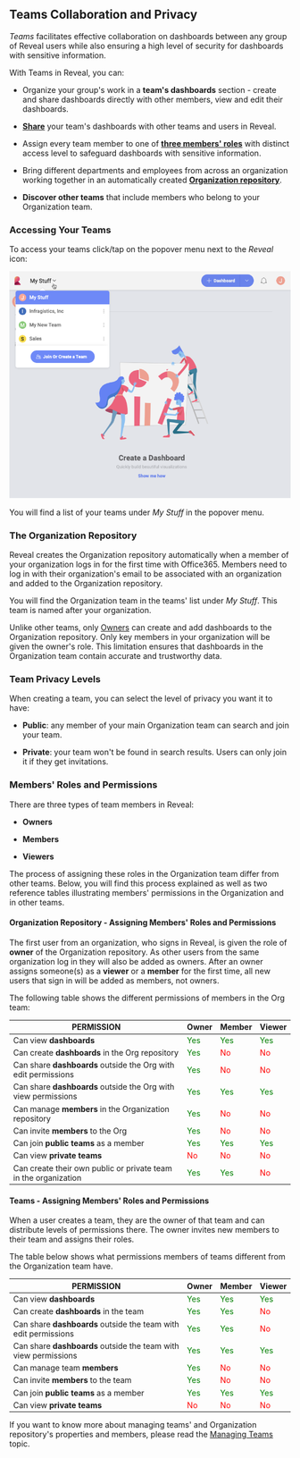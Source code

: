 ## Teams Collaboration and Privacy

*Teams* facilitates effective collaboration on dashboards between any
group of Reveal users while also ensuring a high level of security for
dashboards with sensitive information.

With Teams in Reveal, you can:

  - Organize your group's work in a **team's dashboards** section -
    create and share dashboards directly with other members, view and
    edit their dashboards.

  - [**Share**](~/en/sharing-dashboards/sharing-dashboards.md) your team's dashboards with other teams and users in Reveal.

  - Assign every team member to one of [**three members' roles**](#members-roles-permissions) with distinct access level to safeguard dashboards with sensitive information.

  - Bring different departments and employees from across an
    organization working together in an automatically created
    [**Organization repository**](#organization-team).

  - **Discover other teams** that include members who belong to your Organization team.

### Accessing Your Teams

To access your teams click/tap on the popover menu next to the *Reveal* icon:

![Accessing teams popover menu](images/accessing-teams-menu_all.png)

You will find a list of your teams under *My Stuff* in the popover menu.

<a name='organization-team'></a>
### The Organization Repository

Reveal creates the Organization repository automatically when a member
of your organization logs in for the first time with Office365. Members
need to log in with their organization's email to be associated with an
organization and added to the Organization repository.

You will find the Organization team in the teams' list under *My Stuff*.
This team is named after your organization.

Unlike other teams, only [Owners](#members-roles-permissions) can create
and add dashboards to the Organization repository. Only key members in
your organization will be given the owner's role. This limitation
ensures that dashboards in the Organization team contain accurate and
trustworthy data.

<a name='team-privacy-levels'></a>
### Team Privacy Levels

When creating a team, you can select the level of privacy you want it to
have:

  - **Public**: any member of your main Organization team can search and
    join your team.

  - **Private**: your team won't be found in search results. Users can
    only join it if they get invitations.

<a name='members-roles-permissions'></a>
### Members' Roles and Permissions

There are three types of team members in Reveal:

  - **Owners**

  - **Members**

  - **Viewers**

The process of assigning these roles in the Organization team differ
from other teams. Below, you will find this process explained as well as
two reference tables illustrating members' permissions in the
Organization and in other teams.

#### Organization Repository - Assigning Members' Roles and Permissions

The first user from an organization, who signs in Reveal, is given the
role of **owner** of the Organization repository. As other users from
the same organization log in they will also be added as owners. After an
owner assigns someone(s) as a **viewer** or a **member** for the first
time, all new users that sign in will be added as members, not owners.

The following table shows the different permissions of members in the
Org team:

| PERMISSION                                                      | Owner                                   | Member                                  | Viewer                                  |
| --------------------------------------------------------------- | --------------------------------------- | --------------------------------------- | --------------------------------------- |
| Can view **dashboards**                                         | <span style="color: #007F00">Yes</span> | <span style="color: #007F00">Yes</span> | <span style="color: #007F00">Yes</span> |
| Can create **dashboards** in the Org repository                 | <span style="color: #007F00">Yes</span> | <span style="color: #FF0000">No</span>  | <span style="color: #FF0000">No</span>  |
| Can share **dashboards** outside the Org with edit permissions  | <span style="color: #007F00">Yes</span> | <span style="color: #FF0000">No</span>  | <span style="color: #FF0000">No</span>  |
| Can share **dashboards** outside the Org with view permissions  | <span style="color: #007F00">Yes</span> | <span style="color: #007F00">Yes</span> | <span style="color: #007F00">Yes</span> |
| Can manage **members** in the Organization repository           | <span style="color: #007F00">Yes</span> | <span style="color: #FF0000">No</span>  | <span style="color: #FF0000">No</span>  |
| Can invite **members** to the Org                               | <span style="color: #007F00">Yes</span> | <span style="color: #FF0000">No</span>  | <span style="color: #FF0000">No</span>  |
| Can join **public teams** as a member                           | <span style="color: #007F00">Yes</span> | <span style="color: #007F00">Yes</span> | <span style="color: #007F00">Yes</span> |
| Can view **private teams**                                      | <span style="color: #FF0000">No</span>  | <span style="color: #FF0000">No</span>  | <span style="color: #FF0000">No</span>  |
| Can create their own public or private team in the organization | <span style="color: #007F00">Yes</span> | <span style="color: #007F00">Yes</span> | <span style="color: #FF0000">No</span>  |

#### Teams - Assigning Members' Roles and Permissions

When a user creates a team, they are the owner of that team and can
distribute levels of permissions there. The owner invites new members to
their team and assigns their roles.

The table below shows what permissions members of teams different from
the Organization team have.

| PERMISSION                                                      | Owner                                   | Member                                  | Viewer                                  |
| --------------------------------------------------------------- | --------------------------------------- | --------------------------------------- | --------------------------------------- |
| Can view **dashboards**                                         | <span style="color: #007F00">Yes</span> | <span style="color: #007F00">Yes</span> | <span style="color: #007F00">Yes</span> |
| Can create **dashboards** in the team                           | <span style="color: #007F00">Yes</span> | <span style="color: #007F00">Yes</span> | <span style="color: #FF0000">No</span>  |
| Can share **dashboards** outside the team with edit permissions | <span style="color: #007F00">Yes</span> | <span style="color: #007F00">Yes</span> | <span style="color: #FF0000">No</span>  |
| Can share **dashboards** outside the team with view permissions | <span style="color: #007F00">Yes</span> | <span style="color: #007F00">Yes</span> | <span style="color: #007F00">Yes</span> |
| Can manage team **members**                                     | <span style="color: #007F00">Yes</span> | <span style="color: #FF0000">No</span>  | <span style="color: #FF0000">No</span>  |
| Can invite **members** to the team                              | <span style="color: #007F00">Yes</span> | <span style="color: #FF0000">No</span>  | <span style="color: #FF0000">No</span>  |
| Can join **public teams** as a member                           | <span style="color: #007F00">Yes</span> | <span style="color: #007F00">Yes</span> | <span style="color: #007F00">Yes</span> |
| Can view **private teams**                                      | <span style="color: #FF0000">No</span>  | <span style="color: #FF0000">No</span>  | <span style="color: #FF0000">No</span>  |

If you want to know more about managing teams' and Organization
repository's properties and members, please read the [Managing Teams](managing-your-team.md) topic.
